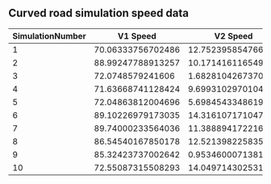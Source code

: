 ## Curved road simulation speed data

|SimulationNumber|V1 Speed|V2 Speed | Hero Speed 
|---|---|---|---|
|1|70.06333756702486|12.752395854766279|88.186636317318|
|2|88.99247788913257|10.171416116549796|83.57159751480566|
|3|72.0748579241606|1.6828104267370048|85.46434832855452|
|4|71.63668741128424|9.699310297010427|75.5167893831129|
|5|72.04863812004696|5.69845433486194|73.74254018652866|
|6|89.10226979173035|14.31610717104787|80.04170378597257|
|7|89.74000233564036|11.388894172216526|82.09062826208577|
|8|86.54540167850178|12.521398225835307|84.9223487566041|
|9|85.32423737002642|0.9534600071381916|70.01067467589915|
|10|72.55087315508293|14.049714302531513|70.35756182992763|
